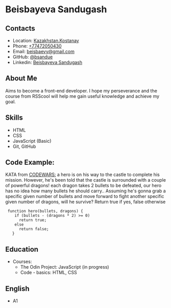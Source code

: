 # Beisbayeva Sandugash

## Contacts

* Location: [Kazakhstan.Kostanay](https://www.google.com/maps/search/%D0%BA%D0%B0%D0%B7%D0%B0%D1%85%D1%81%D1%82%D0%B0%D0%BD+%D0%BA%D0%BE%D1%81%D1%82%D0%B0%D0%BD%D0%B0%D0%B9/@53.2689356,63.61844,14z)
* Phone: [+77472050430](tel:+77472050430)
* Email: [beisbaevy@gmail.com](mailto:beisbaevy@gmail.com)
* GitHub: [@bsandue](https://github.com/bsandue/)
* Linkedin: [Beisbayeva Sandugash](https://www.linkedin.com/feed/)

## About Me

  Aims to become a front-end developer. I hope my perseverance and the course from RSScool will help me gain useful knowledge and achieve my goal.

## Skills

* HTML
* CSS
* JavaScript (Basic)
* Git, GitHub

## Code Example:

 KATA from [CODEWARS:](https://www.codewars.com/kata/59ca8246d751df55cc00014c/train/javascript)
 a hero is on his way to the castle to complete his mission. However, he's been told that the castle is surrounded with a couple of powerful dragons! each dragon takes 2 bullets to be defeated, our hero has no idea how many bullets he should carry.. Assuming he's gonna grab a specific given number of bullets and move forward to fight another specific given number of dragons, will he survive? Return true if yes, false otherwise



```
 function hero(bullets, dragons) {
   	if (bullets - (dragons * 2) >= 0)
   	  return true;
   	else
   	  return false;
   }
```

##  Education

* Courses:
	* The Odin Project: JavaScript (in progress)
	* Code - basics: HTML, CSS

## English	
 * A1
